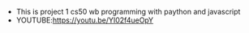- This is project 1 cs50 wb programming with paython and javascript
- YOUTUBE:https://youtu.be/YI02f4ueOpY
